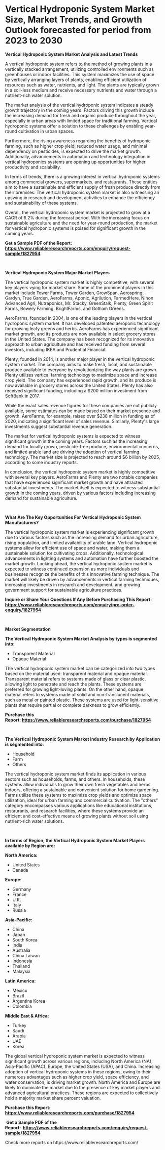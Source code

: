 <p><h1>Vertical Hydroponic System Market Size, Market Trends, and Growth Outlook forecasted for period from 2023 to 2030</h1></p><p><strong>Vertical Hydroponic System Market Analysis and Latest Trends</strong></p>
<p><p>A vertical hydroponic system refers to the method of growing plants in a vertically stacked arrangement, utilizing controlled environments such as greenhouses or indoor facilities. This system maximizes the use of space by vertically arranging layers of plants, enabling efficient utilization of resources such as water, nutrients, and light. The plants are typically grown in a soil-less medium and receive necessary nutrients and water through a nutrient-rich water solution.</p><p>The market analysis of the vertical hydroponic system indicates a steady growth trajectory in the coming years. Factors driving this growth include the increasing demand for fresh and organic produce throughout the year, especially in urban areas with limited space for traditional farming. Vertical hydroponic systems offer a solution to these challenges by enabling year-round cultivation in urban spaces.</p><p>Furthermore, the rising awareness regarding the benefits of hydroponic farming, such as higher crop yield, reduced water usage, and minimal dependency on pesticides, is expected to drive the market growth. Additionally, advancements in automation and technology integration in vertical hydroponics systems are opening up opportunities for higher productivity and scalability.</p><p>In terms of trends, there is a growing interest in vertical hydroponic systems among commercial growers, supermarkets, and restaurants. These entities aim to have a sustainable and efficient supply of fresh produce directly from their premises. The vertical hydroponic system market is also witnessing an upswing in research and development activities to enhance the efficiency and sustainability of these systems.</p><p>Overall, the vertical hydroponic system market is projected to grow at a CAGR of 9.2% during the forecast period. With the increasing focus on sustainable agriculture and the need for year-round production, the market for vertical hydroponic systems is poised for significant growth in the coming years.</p></p>
<p><strong>Get a Sample PDF of the Report:&nbsp; <a href="https://www.reliableresearchreports.com/enquiry/request-sample/1827954">https://www.reliableresearchreports.com/enquiry/request-sample/1827954</a></strong></p>
<p>&nbsp;</p>
<p><strong>Vertical Hydroponic System Major Market Players</strong></p>
<p><p>The vertical hydroponic system market is highly competitive, with several key players vying for market share. Some of the prominent players in this market include Tower Farms, Tower Garden, GrowSpan, Aerospring, Gardyn, True Garden, AeroFarms, Aponic, Agrilution, FarmedHere, Nihon Advanced Agri, Nutraponics, Mr. Stacky, GreenStalk, Plenty, Green Spirit Farms, Bowery Farming, BrightFarms, and Gotham Greens. </p><p>AeroFarms, founded in 2004, is one of the leading players in the vertical hydroponic system market. It has developed patented aeroponic technology for growing leafy greens and herbs. AeroFarms has experienced significant market growth, and its products are now available in select grocery stores in the United States. The company has been recognized for its innovative approach to urban agriculture and has received funding from several investors, including IKEA and Prudential Financial.</p><p>Plenty, founded in 2014, is another major player in the vertical hydroponic system market. The company aims to make fresh, local, and sustainable produce available to everyone by revolutionizing the way plants are grown. Plenty utilizes vertical farming technology to maximize space and increase crop yield. The company has experienced rapid growth, and its produce is now available in grocery stores across the United States. Plenty has also received significant funding, including a $200 million investment from SoftBank in 2017.</p><p>While the exact sales revenue figures for these companies are not publicly available, some estimates can be made based on their market presence and growth. AeroFarms, for example, raised over $238 million in funding as of 2020, indicating a significant level of sales revenue. Similarly, Plenty's large investments suggest substantial revenue generation.</p><p>The market for vertical hydroponic systems is expected to witness significant growth in the coming years. Factors such as the increasing demand for locally grown, pesticide-free produce, environmental concerns, and limited arable land are driving the adoption of vertical farming technology. The market size is projected to reach around $6 billion by 2025, according to some industry reports.</p><p>In conclusion, the vertical hydroponic system market is highly competitive with several key players. AeroFarms and Plenty are two notable companies that have experienced significant market growth and have attracted substantial investments. The market itself is expected to witness substantial growth in the coming years, driven by various factors including increasing demand for sustainable agriculture.</p></p>
<p>&nbsp;</p>
<p><strong>What Are The Key Opportunities For Vertical Hydroponic System Manufacturers?</strong></p>
<p><p>The vertical hydroponic system market is experiencing significant growth due to various factors such as the increasing demand for urban agriculture, rising population, and limited availability of arable land. Vertical hydroponic systems allow for efficient use of space and water, making them a sustainable solution for cultivating crops. Additionally, technological advancements in lighting systems and automation have further boosted the market growth. Looking ahead, the vertical hydroponic system market is expected to witness continued expansion as more individuals and businesses recognize the benefits of this innovative farming technique. The market will likely be driven by advancements in vertical farming techniques, increasing investments in research and development, and growing government support for sustainable agriculture practices.</p></p>
<p><strong>Inquire or Share Your Questions If Any Before Purchasing This Report: <a href="https://www.reliableresearchreports.com/enquiry/pre-order-enquiry/1827954">https://www.reliableresearchreports.com/enquiry/pre-order-enquiry/1827954</a></strong></p>
<p>&nbsp;</p>
<p><strong>Market Segmentation</strong></p>
<p><strong>The Vertical Hydroponic System Market Analysis by types is segmented into:</strong></p>
<p><ul><li>Transparent Material</li><li>Opaque Material</li></ul></p>
<p><p>The vertical hydroponic system market can be categorized into two types based on the material used: transparent material and opaque material. Transparent material refers to systems made of glass or clear plastic, allowing light to penetrate and reach the plants. These systems are preferred for growing light-loving plants. On the other hand, opaque material refers to systems made of solid and non-translucent materials, such as metal or painted plastic. These systems are used for light-sensitive plants that require partial or complete darkness to grow efficiently.</p></p>
<p><strong>Purchase this Report:&nbsp;<a href="https://www.reliableresearchreports.com/purchase/1827954">https://www.reliableresearchreports.com/purchase/1827954</a></strong></p>
<p>&nbsp;</p>
<p><strong>The Vertical Hydroponic System Market Industry Research by Application is segmented into:</strong></p>
<p><ul><li>Household</li><li>Farm</li><li>Others</li></ul></p>
<p><p>The vertical hydroponic system market finds its application in various sectors such as households, farms, and others. In households, these systems allow individuals to grow their own fresh vegetables and herbs indoors, offering a sustainable and convenient solution for home gardening. Farms utilize these systems to maximize crop yields and optimize space utilization, ideal for urban farming and commercial cultivation. The "others" category encompasses various applications like educational institutions, restaurants, and research facilities, where these systems provide an efficient and cost-effective means of growing plants without soil using nutrient-rich water solutions.</p></p>
<p>&nbsp;</p>
<p><strong>In terms of Region, the Vertical Hydroponic System Market Players available by Region are:</strong></p>
<p>
    <p> <strong> North America: </strong>
        <ul>
            <li>United States</li>
            <li>Canada</li>
        </ul>
        </p> 
    <p> <strong> Europe: </strong>
        <ul>
            <li>Germany</li>
            <li>France</li>
            <li>U.K.</li>
            <li>Italy</li>
            <li>Russia</li>
        </ul>
        </p> 
    <p> <strong> Asia-Pacific: </strong>
        <ul>
            <li>China</li>
            <li>Japan</li>
            <li>South Korea</li>
            <li>India</li>
            <li>Australia</li>
            <li>China Taiwan</li>
            <li>Indonesia</li>
            <li>Thailand</li>
            <li>Malaysia</li>
        </ul>
        </p> 
    <p> <strong> Latin America: </strong>
        <ul>
            <li>Mexico</li>
            <li>Brazil</li>
            <li>Argentina Korea</li>
            <li>Colombia</li>
        </ul>
        </p> 
    <p> <strong> Middle East & Africa: </strong>
        <ul>
            <li>Turkey</li>
            <li>Saudi</li>
            <li>Arabia</li>
            <li>UAE</li>
            <li>Korea</li>
        </ul>
    </p>
    </p>
<p><p>The global vertical hydroponic system market is expected to witness significant growth across various regions, including North America (NA), Asia-Pacific (APAC), Europe, the United States (USA), and China. Increasing adoption of vertical hydroponic systems in these regions, owing to their numerous advantages such as higher crop yield, space efficiency, and water conservation, is driving market growth. North America and Europe are likely to dominate the market due to the presence of key market players and advanced agricultural practices. These regions are expected to collectively hold a majority market share percent valuation.</p></p>
<p><strong>Purchase this Report: <a href="https://www.reliableresearchreports.com/purchase/1827954">https://www.reliableresearchreports.com/purchase/1827954</a></strong></p>
<p>&nbsp;<strong>Get a Sample PDF of the Report:&nbsp;&nbsp;<a href="https://www.reliableresearchreports.com/enquiry/request-sample/1827954">https://www.reliableresearchreports.com/enquiry/request-sample/1827954</a></strong></p>
<p><strong></strong></p>
<p>Check more reports on https://www.reliableresearchreports.com/</p>
